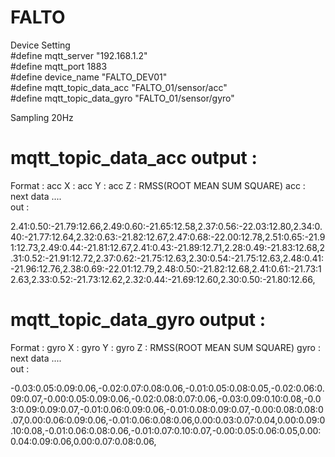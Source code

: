 # FALTO

Device Setting <br />
#define mqtt_server "192.168.1.2" <br />
#define mqtt_port 1883 <br />
#define device_name "FALTO_DEV01" <br />
#define mqtt_topic_data_acc "FALTO_01/sensor/acc" <br />
#define mqtt_topic_data_gyro "FALTO_01/sensor/gyro" <br />

Sampling 20Hz

# mqtt_topic_data_acc output :
Format : acc X : acc Y : acc Z : RMSS(ROOT MEAN SUM SQUARE) acc : next data .... <br/>
out : 

2.41:0.50:-21.79:12.66,2.49:0.60:-21.65:12.58,2.37:0.56:-22.03:12.80,2.34:0.40:-21.77:12.64,2.32:0.63:-21.82:12.67,2.47:0.68:-22.00:12.78,2.51:0.65:-21.91:12.73,2.49:0.44:-21.81:12.67,2.41:0.43:-21.89:12.71,2.28:0.49:-21.83:12.68,2.31:0.52:-21.91:12.72,2.37:0.62:-21.75:12.63,2.30:0.54:-21.75:12.63,2.48:0.41:-21.96:12.76,2.38:0.69:-22.01:12.79,2.48:0.50:-21.82:12.68,2.41:0.61:-21.73:12.63,2.33:0.52:-21.73:12.62,2.32:0.44:-21.69:12.60,2.30:0.50:-21.80:12.66,

# mqtt_topic_data_gyro output :
Format : gyro X : gyro Y : gyro Z : RMSS(ROOT MEAN SUM SQUARE) gyro : next data .... <br/>
out :

-0.03:0.05:0.09:0.06,-0.02:0.07:0.08:0.06,-0.01:0.05:0.08:0.05,-0.02:0.06:0.09:0.07,-0.00:0.05:0.09:0.06,-0.02:0.08:0.07:0.06,-0.03:0.09:0.10:0.08,-0.03:0.09:0.09:0.07,-0.01:0.06:0.09:0.06,-0.01:0.08:0.09:0.07,-0.00:0.08:0.08:0.07,0.00:0.06:0.09:0.06,-0.01:0.06:0.08:0.06,0.00:0.03:0.07:0.04,0.00:0.09:0.10:0.08,-0.01:0.06:0.08:0.06,-0.01:0.07:0.10:0.07,-0.00:0.05:0.06:0.05,0.00:0.04:0.09:0.06,0.00:0.07:0.08:0.06,
